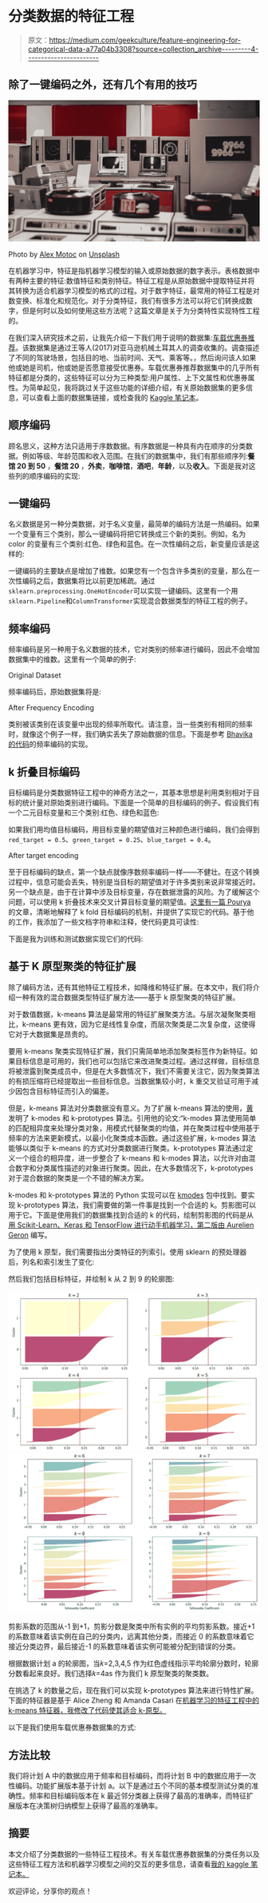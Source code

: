 # 分类数据的特征工程

> 原文：<https://medium.com/geekculture/feature-engineering-for-categorical-data-a77a04b3308?source=collection_archive---------4----------------------->

## 除了一键编码之外，还有几个有用的技巧

![](img/978d3c844bfa9cc1760764897dc909e0.png)

Photo by [Alex Motoc](https://unsplash.com/@alexmotoc?utm_source=medium&utm_medium=referral) on [Unsplash](https://unsplash.com?utm_source=medium&utm_medium=referral)

在机器学习中，特征是指机器学习模型的输入或原始数据的数字表示。表格数据中有两种主要的特征:数值特征和类别特征。特征工程是从原始数据中提取特征并将其转换为适合机器学习模型的格式的过程。对于数字特征，最常用的特征工程是对数变换、标准化和规范化。对于分类特征，我们有很多方法可以将它们转换成数字，但是何时以及如何使用这些方法呢？这篇文章是关于为分类特性实现特性工程的。

在我们深入研究技术之前，让我先介绍一下我们用于说明的数据集:[车载优惠券推荐](https://archive.ics.uci.edu/ml/datasets/in-vehicle+coupon+recommendation)。该数据集是通过王等人(2017)对亚马逊机械土耳其人的调查收集的。调查描述了不同的驾驶场景，包括目的地、当前时间、天气、乘客等。，然后询问该人如果他或她是司机，他或她是否愿意接受优惠券。车载优惠券推荐数据集中的几乎所有特征都是分类的，这些特征可以分为三种类型:用户属性、上下文属性和优惠券属性。为简单起见，我将跳过关于这些功能的详细介绍，有关原始数据集的更多信息，可以查看上面的数据集链接，或检查我的 [Kaggle 笔记本](https://www.kaggle.com/iyet1killer/classification-on-categorical-data-part-1-sklearn/notebook)。

## 顺序编码

顾名思义，这种方法只适用于序数数据。有序数据是一种具有内在顺序的分类数据。例如等级、年龄范围和收入范围。在我们的数据集中，我们有那些顺序列:**餐馆 20 到 50** ，**餐馆 20** ，**外卖**，**咖啡馆**，**酒吧**，**年龄**，以及**收入**。下面是我对这些列的顺序编码的实现:

## 一键编码

名义数据是另一种分类数据，对于名义变量，最简单的编码方法是一热编码。如果一个变量有三个类别，那么一键编码将把它转换成三个新的类别。例如，名为 color 的变量有三个类别:红色、绿色和蓝色。在一次性编码之后，新变量应该是这样的:

一键编码的主要缺点是增加了维数。如果您有一个包含许多类别的变量，那么在一次性编码之后，数据集将比以前更加稀疏。通过`sklearn.preprocessing.OneHotEncoder`可以实现一键编码。这里有一个用`sklearn.Pipeline`和`ColumnTransformer`实现混合数据类型的特征工程的例子。

## 频率编码

频率编码是另一种用于名义数据的技术，它对类别的频率进行编码，因此不会增加数据集中的维数。这里有一个简单的例子:

Original Dataset

频率编码后，原始数据集将是:

After Frequency Encoding

类别被该类别在该变量中出现的频率所取代。请注意，当一些类别有相同的频率时，就像这个例子一样，我们确实丢失了原始数据的信息。下面是参考 [Bhavika 的代码](https://www.kaggle.com/bhavikapanara/frequency-encoding)的频率编码的实现。

## k 折叠目标编码

目标编码是分类数据特征工程中的神奇方法之一，其基本思想是利用类别相对于目标的统计量对原始类别进行编码。下面是一个简单的目标编码的例子。假设我们有一个二元目标变量和三个类别:红色、绿色和蓝色:

如果我们用均值目标编码，用目标变量的期望值对三种颜色进行编码，我们会得到`red_target = 0.5`、`green_target = 0.25`、`blue_target = 0.4`。

After target encoding

至于目标编码的缺点，第一个缺点就像序数频率编码一样——不健壮。在这个转换过程中，信息可能会丢失，特别是当目标的期望值对于许多类别来说非常接近时。另一个缺点是，由于在计算中涉及目标变量，存在数据泄露的风险。为了缓解这个问题，可以使用 k 折叠技术来交叉计算目标变量的期望值。[这里有一篇 Pourya](/@pouryaayria/k-fold-target-encoding-dfe9a594874b) 的文章，清晰地解释了 k fold 目标编码的机制，并提供了实现它的代码。基于他的工作，我添加了一些文档字符串和注释，使代码更具可读性:

下面是我为训练和测试数据实现它们的代码:

## 基于 K 原型聚类的特征扩展

除了编码方法，还有其他特征工程技术，如降维和特征扩展。在本文中，我们将介绍一种有效的混合数据类型特征扩展方法——基于 k 原型聚类的特征扩展。

对于数值数据，k-means 算法是最常用的特征扩展聚类方法。与层次凝聚聚类相比，k-means 更有效，因为它是线性复杂度，而层次聚类是二次复杂度，这使得它对于大数据集是昂贵的。

要用 k-means 聚类实现特征扩展，我们只需简单地添加聚类标签作为新特征。如果目标信息是可用的，我们也可以包括它来改进聚类过程。通过这样做，目标信息将被泄露到聚类成员中，但是在大多数情况下，我们不需要关注它，因为聚类算法的有损压缩将已经提取出一些目标信息。当数据集较小时，k 重交叉验证可用于减少因包含目标特征而引入的偏差。

但是，k-means 算法对分类数据没有意义。为了扩展 k-means 算法的使用，[黄](https://link.springer.com/article/10.1023/A:1009769707641)发明了 k-modes 和 k-prototypes 算法。引用他的论文:“k-modes 算法使用简单的匹配相异度来处理分类对象，用模式代替聚类的均值，并在聚类过程中使用基于频率的方法来更新模式，以最小化聚类成本函数。通过这些扩展，k-modes 算法能够以类似于 k-means 的方式对分类数据进行聚类。k-prototypes 算法通过定义一个组合的相异度，进一步整合了 k-means 和 k-modes 算法，以允许对由混合数字和分类属性描述的对象进行聚类。因此，在大多数情况下，k-prototypes 对于混合数据的聚类是一个不错的解决方案。

k-modes 和 k-prototypes 算法的 Python 实现可以在 [kmodes](https://github.com/nicodv/kmodes#id2) 包中找到。要实现 k-prototypes 算法，我们需要做的第一件事是找到一个合适的 k。剪影图可以用于它。下面是使用我们的数据集找到合适的 k 的代码，绘制剪影图的代码是从[用 Scikit-Learn、Keras 和 TensorFlow 进行动手机器学习，第二版由 Aurelien Geron](https://github.com/ageron/handson-ml2/blob/master/09_unsupervised_learning.ipynb) 编写。

为了使用 k 原型，我们需要指出分类特征的列索引。使用 sklearn 的预处理器后，列名和索引发生了变化:

然后我们包括目标特征，并绘制 k 从 2 到 9 的轮廓图:

![](img/04b9635707d85a42daa1e864809f750b.png)![](img/56d978ca7a0107a4e24005de54eed55a.png)

剪影系数的范围从-1 到+1，剪影分数是聚类中所有实例的平均剪影系数。接近+1 的系数意味着该实例在自己的分类内，远离其他分类，而接近 0 的系数意味着它接近分类边界，最后接近-1 的系数意味着该实例可能被分配到错误的分类。

根据数据计划 a 的轮廓图，当𝑘=2,3,4,5 作为红色虚线指示平均轮廓分数时，轮廓分数看起来良好。我们选择𝑘=4as 作为我们 k 原型聚类的聚类数。

在挑选了 k 的数量之后，现在我们可以实现 k-prototypes 算法来进行特性扩展。下面的特征器是基于 Alice Zheng 和 Amanda Casari 在[机器学习的特征工程中的 k-means 特征器，我修改了代码使其适合 k-原型。](https://www.oreilly.com/library/view/feature-engineering-for/9781491953235/)

以下是我们使用车载优惠券数据集的方式:

## 方法比较

我们将计划 A 中的数据应用于频率和目标编码，而将计划 B 中的数据应用于一次性编码。功能扩展版本基于计划 a。以下是通过五个不同的基本模型测试分类的准确性。频率和目标编码版本在 k 最近邻分类器上获得了最高的准确率，而特征扩展版本在决策树归纳模型上获得了最高的准确率。

## 摘要

本文介绍了分类数据的一些特征工程技术。有关车载优惠券数据集的分类任务以及这些特征工程方法和机器学习模型之间的交互的更多信息，请查看[我的 kaggle 笔记本。](https://www.kaggle.com/iyet1killer/classification-on-categorical-data-part-1-sklearn#Model-Training)

欢迎评论，分享你的观点！